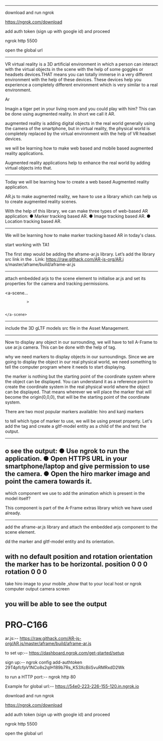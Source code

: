 
-----------------------
download and run ngrok


https://ngrok.com/download

add auth token (sign up with google id) and proceed

ngrok http 5500


open the global url 

----------------------------------------

VR
virtual reality is a 3D artificial environment in which a person can interact with the virtual objects in the scene with the help of some goggles or headsets devices.THAT
means you can totally immerse in a very different environment with the help of these devices.
These devices help you experience a completely different environment which is very similar to a real environment.


Ar

Imagin a tiger pet in your living room and you could play with him?
This can be done using augmented reality. In short we call it AR.

augmented reality is adding digital objects in the real world generally using the camera of the smartphone, but in virtual reality, the physical world is completely replaced by the virtual environment with the help of VR headset devices.


we will be learning how to make web based and mobile based augmented reality applications.

Augmented reality applications help to enhance the real world by adding virtual objects into that.

___________________________________

Today we will be learning how to create a web based Augmented reality application.


AR.js 
to make augmented reality, we have to use a library which can help us to create augmented reality scenes.


With the help of this library, we can make three types of web-based AR application:
● Marker tracking based AR.
● Image tracking based AR.
● Location tracking based AR.



----------------------------------

We will be learning how to make marker tracking based AR in today's class.

start working with TA1

The first step would be adding the aframe-ar.js library.
Let’s add the library src link in the <head>.
Link:
https://raw.githack.com/AR-js-org/AR.j s/master/aframe/build/aframe-ar.js
  
  
-----------------------
  
  attach embedded arjs to the scene element to initialise ar.js and set its properties for the camera and tracking permissions.
  
  <a-scene...
              
              
              >
    
    
    </a-scene>
  ----------------
  
 include the 3D gLTF models src file in the Asset Management.
  
  -----------------
  
  Now to display any object in our surrounding, we will have to tell A-Frame to use ar.js camera. This can be done with the help of <a-marker> tag.
  
  why we need markers to display objects in our surroundings.
Since we are going to display the object in our real physical world, we need something to tell the computer program where it needs to start displaying.
  
  the marker is nothing but the starting point of the coordinate system where the object can be displayed.
You can understand it as a reference point to create the coordinate system in the real physical world where the object can be displayed.
That means wherever we will place the marker that will become the origin(0,0,0), that will be the starting point of the coordinate system.

  

There are two most popular markers available: hiro and kanji markers
  
  to tell which type of marker to use, we will be using preset property.
Let's add the <a-marker> tag and create a gltf-model entity as a child of the <a-marker> and test the output.
  
  
  ------------------
  o see the output:
● Use ngrok to run the
application.
● Open HTTPS URL in your smartphone/laptop and give permission to use the camera.
● Open the hiro marker image and point the camera towards it.
  -------------------------------
  which component we use to add the animation which is present in the model itself?

This component is part of the A-Frame extras library which we have used already.
  
  ------------------------------
  add the aframe-ar.js library and attach the embedded arjs component to the scene element.
  
  dd the marker and gltf-model entity and its orientation.  
  
  with no default position and rotation orientation the marker has to be horizontal.
  position 0 0 0
  rotation 0 0 0 
---------------------
  take hiro image  to your mobile ,show that to your local host or ngrok computer output camera screen
  
  you will be able to see the output
  --------------
  # PRO-C166
ar.js:-- https://raw.githack.com/AR-js-org/AR.js/master/aframe/build/aframe-ar.js

to set up:-- https://dashboard.ngrok.com/get-started/setup

sign up:-- ngrok config add-authtoken 29T4pfcfpV1NCo8s2qlH189b7Rs_K53XcBiiSvuRMRxdD2Wk

to run a HTTP port:-- ngrok http 80

Example for global url:-- https://54e0-223-226-155-120.in.ngrok.io

download and run ngrok

https://ngrok.com/download

add auth token (sign up with google id) and proceed

ngrok http 5500

open the global url
